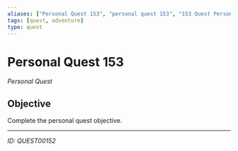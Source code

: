 ```yaml
---
aliases: ["Personal Quest 153", "personal quest 153", "153 Quest Personal"]
tags: [quest, adventure]
type: quest
---
```


# Personal Quest 153

*Personal Quest*

## Objective
Complete the personal quest objective.

---
*ID: QUEST00152*